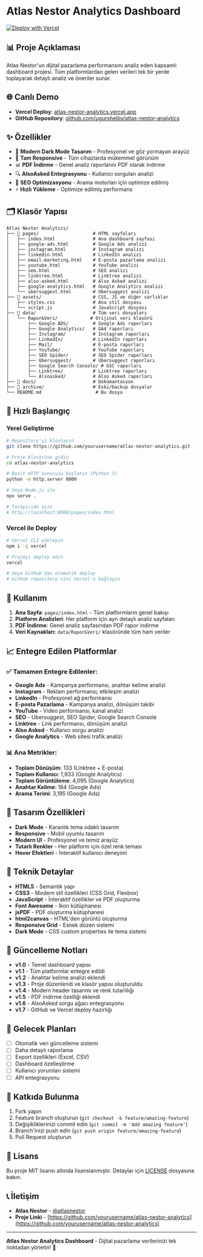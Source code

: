# Atlas Nestor Analytics Dashboard

[![Deploy with Vercel](https://vercel.com/button)](https://vercel.com/new/clone?repository-url=https://github.com/ugurshelby/atlas-nestor-analytics)

## 📊 Proje Açıklaması
Atlas Nestor'un dijital pazarlama performansını analiz eden kapsamlı dashboard projesi. Tüm platformlardan gelen verileri tek bir yerde toplayarak detaylı analiz ve öneriler sunar.

## 🌐 Canlı Demo
- **Vercel Deploy**: [atlas-nestor-analytics.vercel.app](https://atlas-nestor-analytics.vercel.app)
- **GitHub Repository**: [github.com/ugurshelby/atlas-nestor-analytics](https://github.com/ugurshelby/atlas-nestor-analytics)

## ✨ Özellikler
- 🎨 **Modern Dark Mode Tasarım** - Profesyonel ve göz yormayan arayüz
- 📱 **Tam Responsive** - Tüm cihazlarda mükemmel görünüm
- 📊 **PDF İndirme** - Genel analiz raporlarını PDF olarak indirme
- 🔍 **AlsoAsked Entegrasyonu** - Kullanıcı sorguları analizi
- 🎯 **SEO Optimizasyonu** - Arama motorları için optimize edilmiş
- ⚡ **Hızlı Yükleme** - Optimize edilmiş performans

## 🗂️ Klasör Yapısı

```
Atlas Nestor Analytics/
├── 📁 pages/                    # HTML sayfaları
│   ├── index.html              # Ana dashboard sayfası
│   ├── google-ads.html         # Google Ads analizi
│   ├── instagram.html          # Instagram analizi
│   ├── linkedin.html           # LinkedIn analizi
│   ├── email-marketing.html    # E-posta pazarlama analizi
│   ├── youtube.html            # YouTube analizi
│   ├── seo.html                # SEO analizi
│   ├── linktree.html           # Linktree analizi
│   ├── also-asked.html         # Also Asked analizi
│   ├── google-analytics.html   # Google Analytics analizi
│   └── ubersuggest.html        # Ubersuggest analizi
├── 📁 assets/                   # CSS, JS ve diğer varlıklar
│   ├── styles.css              # Ana stil dosyası
│   └── script.js               # JavaScript dosyası
├── 📁 data/                     # Tüm veri dosyaları
│   └── Rapor&Veri/            # Orijinal veri klasörü
│       ├── Google ADS/         # Google Ads raporları
│       ├── Google Analytics/   # GA4 raporları
│       ├── Instagram/          # Instagram raporları
│       ├── LinkedIn/           # LinkedIn raporları
│       ├── Mail/               # E-posta raporları
│       ├── YouTube/            # YouTube raporları
│       ├── SEO Spider/         # SEO Spider raporları
│       ├── Ubersuggest/        # Ubersuggest raporları
│       ├── Google Search Console/ # GSC raporları
│       ├── Linktree/           # Linktree raporları
│       └── Alsoasked/          # Also Asked raporları
├── 📁 docs/                     # Dokümantasyon
├── 📁 archive/                  # Eski/backup dosyalar
└── README.md                    # Bu dosya
```

## 🚀 Hızlı Başlangıç

### Yerel Geliştirme
```bash
# Repository'yi klonlayın
git clone https://github.com/yourusername/atlas-nestor-analytics.git

# Proje klasörüne gidin
cd atlas-nestor-analytics

# Basit HTTP sunucusu başlatın (Python 3)
python -m http.server 8000

# Veya Node.js ile
npx serve .

# Tarayıcıda açın
# http://localhost:8000/pages/index.html
```

### Vercel ile Deploy
```bash
# Vercel CLI yükleyin
npm i -g vercel

# Projeyi deploy edin
vercel

# Veya GitHub'dan otomatik deploy
# GitHub repository'sini Vercel'e bağlayın
```

## 📖 Kullanım

1. **Ana Sayfa**: `pages/index.html` - Tüm platformların genel bakışı
2. **Platform Analizleri**: Her platform için ayrı detaylı analiz sayfaları
3. **PDF İndirme**: Genel analiz sayfasından PDF rapor indirme
4. **Veri Kaynakları**: `data/Rapor&Veri/` klasöründe tüm ham veriler

## 📈 Entegre Edilen Platformlar

### ✅ Tamamen Entegre Edilenler:
- **Google Ads** - Kampanya performansı, anahtar kelime analizi
- **Instagram** - Reklam performansı, etkileşim analizi
- **LinkedIn** - Profesyonel ağ performansı
- **E-posta Pazarlama** - Kampanya analizi, dönüşüm takibi
- **YouTube** - Video performansı, kanal analizi
- **SEO** - Ubersuggest, SEO Spider, Google Search Console
- **Linktree** - Link performansı, dönüşüm analizi
- **Also Asked** - Kullanıcı sorgu analizi
- **Google Analytics** - Web sitesi trafik analizi

### 📊 Ana Metrikler:
- **Toplam Dönüşüm**: 133 (Linktree + E-posta)
- **Toplam Kullanıcı**: 1,933 (Google Analytics)
- **Toplam Görüntüleme**: 4,095 (Google Analytics)
- **Anahtar Kelime**: 164 (Google Ads)
- **Arama Terimi**: 3,195 (Google Ads)

## 🎨 Tasarım Özellikleri

- **Dark Mode** - Karanlık tema odaklı tasarım
- **Responsive** - Mobil uyumlu tasarım
- **Modern UI** - Profesyonel ve temiz arayüz
- **Tutarlı Renkler** - Her platform için özel renk teması
- **Hover Efektleri** - İnteraktif kullanıcı deneyimi

## 🔧 Teknik Detaylar

- **HTML5** - Semantik yapı
- **CSS3** - Modern stil özellikleri (CSS Grid, Flexbox)
- **JavaScript** - İnteraktif özellikler ve PDF oluşturma
- **Font Awesome** - İkon kütüphanesi
- **jsPDF** - PDF oluşturma kütüphanesi
- **html2canvas** - HTML'den görüntü oluşturma
- **Responsive Grid** - Esnek düzen sistemi
- **Dark Mode** - CSS custom properties ile tema sistemi

## 📝 Güncelleme Notları

- **v1.0** - Temel dashboard yapısı
- **v1.1** - Tüm platformlar entegre edildi
- **v1.2** - Anahtar kelime analizi eklendi
- **v1.3** - Proje düzenlendi ve klasör yapısı oluşturuldu
- **v1.4** - Modern header tasarımı ve renk tutarlılığı
- **v1.5** - PDF indirme özelliği eklendi
- **v1.6** - AlsoAsked sorgu ağacı entegrasyonu
- **v1.7** - GitHub ve Vercel deploy hazırlığı

## 🎯 Gelecek Planları

- [ ] Otomatik veri güncelleme sistemi
- [ ] Daha detaylı raporlama
- [ ] Export özellikleri (Excel, CSV)
- [ ] Dashboard özelleştirme
- [ ] Kullanıcı yorumları sistemi
- [ ] API entegrasyonu

## 🤝 Katkıda Bulunma

1. Fork yapın
2. Feature branch oluşturun (`git checkout -b feature/amazing-feature`)
3. Değişikliklerinizi commit edin (`git commit -m 'Add amazing feature'`)
4. Branch'inizi push edin (`git push origin feature/amazing-feature`)
5. Pull Request oluşturun

## 📄 Lisans

Bu proje MIT lisansı altında lisanslanmıştır. Detaylar için [LICENSE](LICENSE) dosyasına bakın.

## 📞 İletişim

- **Atlas Nestor** - [@atlasnestor](https://twitter.com/atlasnestor)
- **Proje Linki** - [https://github.com/yourusername/atlas-nestor-analytics](https://github.com/yourusername/atlas-nestor-analytics)

---

**Atlas Nestor Analytics Dashboard** - Dijital pazarlama verilerinizi tek noktadan yönetin! 🚀
